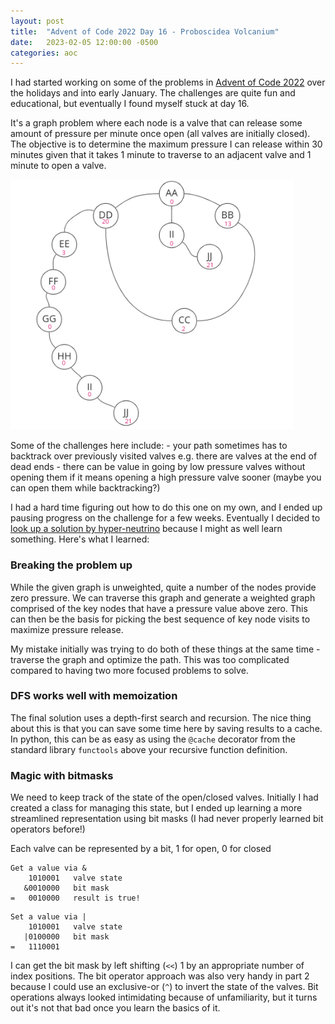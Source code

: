 ```yaml
---
layout: post
title:  "Advent of Code 2022 Day 16 - Proboscidea Volcanium"
date:   2023-02-05 12:00:00 -0500
categories: aoc
---
```


I had started working on some of the problems in [Advent of Code 2022](https://adventofcode.com/2022) over the holidays and into early January. The challenges are quite fun and educational, but eventually I found myself stuck at day 16.

It's a graph problem where each node is a valve that can release some amount of pressure per minute once open (all valves are initially closed). The objective is to determine the maximum pressure I can release within 30 minutes given that it takes 1 minute to traverse to an adjacent valve and 1 minute to open a valve.

<img src="/docs/assets/aoc2022-16/problem.gif" height=400>

Some of the challenges here include:
    - your path sometimes has to backtrack over previously visited valves e.g. there are valves at the end of dead ends 
    - there can be value in going by low pressure valves without opening them if it means opening a high pressure valve sooner (maybe you can open them while backtracking?)
 
I had a hard time figuring out how to do this one on my own, and I ended up pausing progress on the challenge for a few weeks. Eventually I decided to [look up a solution by hyper-neutrino](https://www.youtube.com/watch?v=bLMj50cpOug&ab_channel=hyper-neutrino) because I might as well learn something. Here's what I learned:

### Breaking the problem up
While the given graph is unweighted, quite a number of the nodes provide zero pressure. We can traverse this graph and generate a weighted graph comprised of the key nodes that have a pressure value above zero. This can then be the basis for picking the best sequence of key node visits to maximize pressure release.

My mistake initially was trying to do both of these things at the same time - traverse the graph and optimize the path. This was too complicated compared to having two more focused problems to solve.

### DFS works well with memoization
The final solution uses a depth-first search and recursion. The nice thing about this is that you can save some time here by saving results to a cache. In python, this can be as easy as using the `@cache` decorator from the standard library `functools` above your recursive function definition.

### Magic with bitmasks
We need to keep track of the state of the open/closed valves. Initially I had created a class for managing this state, but I ended up learning a more streamlined representation using bit masks (I had never properly learned bit operators before!)

Each valve can be represented by a bit, 1 for open, 0 for closed

```code
Get a value via &
    1010001   valve state
   &0010000   bit mask
=   0010000   result is true!
```

```code
Set a value via |
    1010001   valve state
   |0100000   bit mask
=   1110001
```
I can get the bit mask by left shifting (`<<`) 1 by an appropriate number of index positions. The bit operator approach was also very handy in part 2 because I could use an exclusive-or (`^`) to invert the state of the valves. Bit operations always looked intimidating because of unfamiliarity, but it turns out it's not that bad once you learn the basics of it.